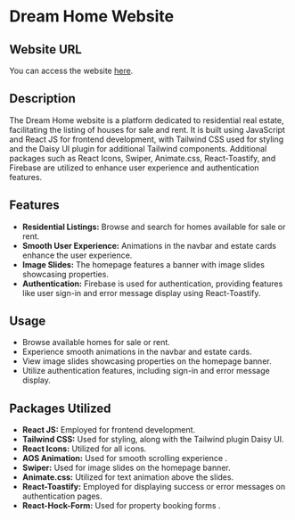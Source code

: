 # Dream Home Website
## Website URL

You can access the website [here](https://assignment-9-authenticat-e78ed.web.app/).

## Description

The Dream Home website is a platform dedicated to residential real estate, facilitating the listing of houses for sale and rent. It is built using JavaScript and React JS for frontend development, with Tailwind CSS used for styling and the Daisy UI plugin for additional Tailwind components. Additional packages such as React Icons, Swiper, Animate.css, React-Toastify, and Firebase are utilized to enhance user experience and authentication features.

## Features

- **Residential Listings:** Browse and search for homes available for sale or rent.
- **Smooth User Experience:** Animations in the navbar and estate cards enhance the user experience.
- **Image Slides:** The homepage features a banner with image slides showcasing properties.
- **Authentication:** Firebase is used for authentication, providing features like user sign-in and error message display using React-Toastify.



## Usage

- Browse available homes for sale or rent.
- Experience smooth animations in the navbar and estate cards.
- View image slides showcasing properties on the homepage banner.
- Utilize authentication features, including sign-in and error message display.

## Packages Utilized

- **React JS:** Employed for frontend development.
- **Tailwind CSS:** Used for styling, along with the Tailwind plugin Daisy UI.
- **React Icons:** Utilized for all icons.
- **AOS Animation:** Used for smooth scrolling experience  .
- **Swiper:** Used for image slides on the homepage banner.
- **Animate.css:** Utilized for text animation above the slides.
- **React-Toastify:** Employed for displaying success or error messages on authentication pages.
- **React-Hock-Form:** Used for property booking forms .
